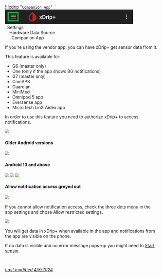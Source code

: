 !!!xdrip "`Companion App`"  
    <img src="../../images/hamburger_menu.png" style="zoom:75%;" />  
    &ensp;Settings  
    &emsp;Hardware Data Source  
    &ensp;&emsp;Companion App

If you're using the vendor app, you can have xDrip+ get sensor data from it.

This feature is available for:

- G6 (master only)
- One (only if the app shows BG notifications)
- G7 (master only)
- CamAPS
- Guardian
- MiniMed
- Omnipod 5 app
- Eversense app
- Micro tech LinX Aidex app

In order to use this feature you need to authorize xDrip+ to access notifications.

<img src="../images/Companion1.png" style="zoom:78%;" />

#### Older Android versions

<img src="../images/Companion1a.png" style="zoom:78%;" />

#### Android 13 and above

<img src="../images/Companion2.png" style="zoom:78%;" />

<img src="../images/Companion3.png" style="zoom:78%;" />

<img src="../images/Companion4.png" style="zoom:78%;" />

#### Allow notification access greyed out

<img src="../images/Companion5.png" style="zoom:78%;" />

If you cannot allow notification access, check the three dots menu in the app settings and chose Allow restricted settings.

<img src="../images/Companion6.png" style="zoom:78%;" />

</br>

You will get data in xDrip+ when available in the app and notifications from the app are visible on the phone.

If no data is visible and no error message pops-up you might need to [Start sensor](../../use/startsensor/#followers-and-companion-apps).

</br>

[*Last modified 4/8/2024*](https://github.com/NightscoutFoundation/xDrip/releases/tag/2024.08.02)